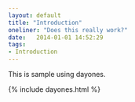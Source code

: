 ```yaml
---
layout: default
title: "Introduction"
oneliner: "Does this really work?"
date:   2014-01-01 14:52:29
tags:
- Introduction
---
```


This is sample using dayones.

{% include dayones.html %}
